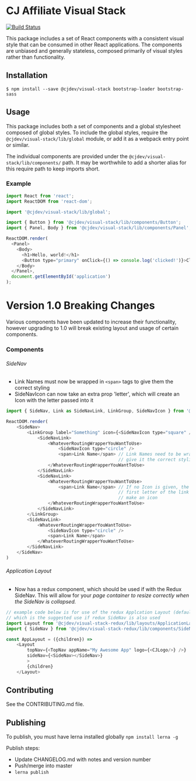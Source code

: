 # CJ Affiliate Visual Stack

[![Build Status](https://travis-ci.org/cjdev/visual-stack.svg?branch=master)](https://travis-ci.org/cjdev/visual-stack)

This package includes a set of React components with a consistent visual style that can be consumed in other React applications. The components are unbiased and generally stateless, composed primarily of visual styles rather than functionality.

## Installation

```
$ npm install --save @cjdev/visual-stack bootstrap-loader bootstrap-sass
```

## Usage

This package includes both a set of components and a global stylesheet composed of global styles. To include the global styles, require the `@cjdev/visual-stack/lib/global` module, or add it as a webpack entry point or similar.

The individual components are provided under the `@cjdev/visual-stack/lib/components/` path. It may be worthwhile to add a shorter alias for this require path to keep imports short.


### Example

```js
import React from 'react';
import ReactDOM from 'react-dom';

import '@cjdev/visual-stack/lib/global';

import { Button } from '@cjdev/visual-stack/lib/components/Button';
import { Panel, Body } from '@cjdev/visual-stack/lib/components/Panel';

ReactDOM.render(
  <Panel>
    <Body>
      <h1>Hello, world!</h1>
      <Button type="primary" onClick={() => console.log('clicked!')}>Click Me</Button>
    </Body>
  </Panel>,
  document.getElementById('application')
);
```

# Version 1.0 Breaking Changes
Various components have been updated to increase their functionality, however upgrading to 1.0 will break existing layout and usage of certain components.
### Components
###### SideNav
* Link Names must now be wrapped in ```<span>``` tags to give them the correct styling
* SideNavIcon can now take an extra prop 'letter', which will create an Icon with the letter passed into it

```js
import { SideNav, Link as SideNavLink, LinkGroup, SideNavIcon } from '@cjdev/visual-stack-redux/lib/components/SideNav';

ReactDOM.render(
    <SideNav>
        <LinkGroup label="Something" icon={<SideNavIcon type="square" />} >
            <SideNavLink>
                <WhateverRoutingWrapperYouWantToUse>
                    <SideNavIcon type="circle" />
                    <span>Link Name</span> // Link Names need to be wrapped in a span to
                                           // give it the correct styling
                </WhateverRoutingWrapperYouWantToUse>
            </SideNavLink>
            <SideNavLink>
                <WhateverRoutingWrapperYouWantToUse>
                    <span>Link Name</span> // If no Icon is given, the default will be the
                                           // first letter of the link name will be used to
                                           // make an icon
                </WhateverRoutingWrapperYouWantToUse>
            </SideNavLink>
        </LinkGroup>
        <SideNavLink>
            <WhateverRoutingWrapperYouWantToUse>
                <SideNavIcon type="circle" />
                <span>Link Name</span>
            </WhateverRoutingWrapperYouWantToUse>
        </SideNavLink>
    </SideNav>
)
```

###### Application Layout
* Now has a redux component, which should be used if with the Redux SideNav. This will allow for your *page container to resize correctly when the SideNav is collapsed.*

```js
// example code below is for use of the redux Applcation Layout (default export),
// which is the suggested use if redux SideNav is also used
import Layout from '@cjdev/visual-stack-redux/lib/layouts/ApplicationLayout';
import { SideNav } from '@cjdev/visual-stack-redux/lib/components/SideNav';

const AppLayout = ({children}) =>
    <Layout
        topNav={<TopNav appName="My Awesome App" logo={<CJLogo/>} />}
        sideNav={<SideNav></SideNav>}
        >
        {children}
    </Layout>
```


## Contributing

See the CONTRIBUTING.md file.

## Publishing

To publish, you must have lerna installed globally
`npm install lerna -g`

Publish steps:
- Update CHANGELOG.md with notes and version number
- Push/merge into master
- `lerna publish`
